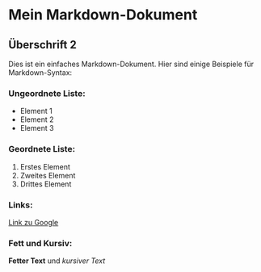 # Mein Markdown-Dokument

## Überschrift 2

Dies ist ein einfaches Markdown-Dokument. Hier sind einige Beispiele für Markdown-Syntax:

### Ungeordnete Liste:
- Element 1
- Element 2
- Element 3

### Geordnete Liste:
1. Erstes Element
2. Zweites Element
3. Drittes Element

### Links:
[Link zu Google](https://www.google.com)

### Fett und Kursiv:
**Fetter Text** und *kursiver Text*
